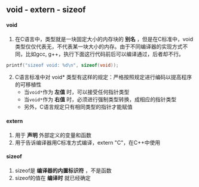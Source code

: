 ## void - extern - sizeof

#### void

1. 在C语言中，类型就是一块固定大小的内存块的 **别名** ，但是在C标准中，void类型仅仅代表无，不代表某一块大小的内存。由于不同编译器的实现方式不同，比如gcc, g++，执行下面这行代码前后可以编译通过，后者却不行。
```c
printf("sizeof void: %d\n", sizeof(void));
``` 

2. C语言标准中对 void* 类型有这样的规定：严格按照规定进行编码以提高程序的可移植性
	* 当`void*`作为 **左值** 时，可以接受任何指针类型
	* 当`void*`作为 **右值** 时，必须进行强制类型转换，成相应的指针类型
	* 另外，C语言规定只有相同类型的指针才能赋值


#### extern

1. 用于 **声明** 外部定义的变量和函数
2. 用于告诉编译器用C标准方式编译，extern "C"，在C++中使用


#### sizeof

1. sizeof是 **编译器的内置标识符** ，不是函数
2. sizeof的值在 **编译时** 就已经确定